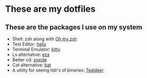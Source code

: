# These are my dotfiles
## These are the packages I use on my system
- Shell: zsh along with [Oh my zsh](https://ohmyz.sh/)
- Text Editor: [helix](https://github.com/helix-editor/helix)
- Terminal Emulator: [kitty](https://sw.kovidgoyal.net/kitty/binary/)
- Ls alternative: [eza](https://eza.rocks/)
- Better cd: [zoxide](https://github.com/ajeetdsouza/zoxide)
- Cat alternative: [bat](https://github.com/sharkdp/bat)
- A utility for seeing tldr's of binaries: [Tealdeer](https://tealdeer-rs.github.io/tealdeer/installing.html)
